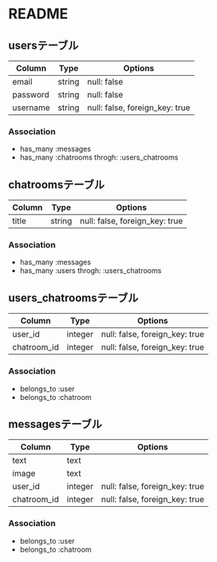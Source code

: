 # README
<!-- chatspace機能
　　　user(id email password nickname)
     chatroom(id)
     message(id text)
     image(id) -->

## usersテーブル
<!-- userは多-多の関係をchatroomと, １ー多の関係をmassageと, １ー多の関係をimageと持っている -->
|Column|Type|Options|
|------|----|-------|
|email|string|null: false|
|password|string|null: false|
|username|string|null: false, foreign_key: true|
### Association
- has_many :messages
- has_many :chatrooms throgh: :users_chatrooms

## chatroomsテーブル
<!-- chatroomは多-多の関係をuserと, １ー多の関係をmassageともっている -->
|Column|Type|Options|
|------|----|-------|
|title|string|null: false, foreign_key: true|
### Association
- has_many :messages
- has_many :users throgh: :users_chatrooms

## users_chatroomsテーブル
|Column|Type|Options|
|------|----|-------|
|user_id|integer|null: false, foreign_key: true|
|chatroom_id|integer|null: false, foreign_key: true|
### Association
- belongs_to :user
- belongs_to :chatroom

## messagesテーブル
<!-- messageは １ー多の関係をuserと, １ー多の関係をchatroomと持っている -->
|Column|Type|Options|
|------|----|-------|
|text|text||
|image|text||
|user_id|integer|null: false, foreign_key: true|
|chatroom_id|integer|null: false, foreign_key: true|
### Association
- belongs_to :user
- belongs_to :chatroom 

